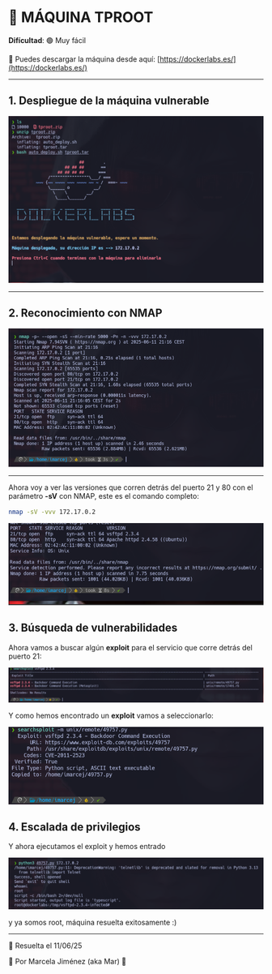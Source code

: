 # 🧠 MÁQUINA TPROOT

**Difícultad**: 🟢 Muy fácil

🔗 Puedes descargar la máquina desde aquí: [https://dockerlabs.es/](https://dockerlabs.es/)

---

## 1. Despliegue de la máquina vulnerable

![máquina](./images/1.png)

---

## 2. Reconocimiento con NMAP

![máquina](./images/2.png)

---

Ahora voy a ver las versiones que corren detrás del puerto 21 y 80 con el parámetro **-sV** con NMAP, este es el comando completo:

```bash
nmap -sV -vvv 172.17.0.2
```


![máquina](./images/3.png)

## 3. Búsqueda de vulnerabilidades

Ahora vamos a buscar algún **exploit** para el servicio que corre detrás del puerto 21:

![máquina](./images/4.png)

Y como hemos encontrado un **exploit** vamos a seleccionarlo:

![máquina](./images/5.png)

## 4. Escalada de privilegios

Y ahora ejecutamos el exploit y hemos entrado

![máquina](./images/6.png)

y ya somos root, máquina resuelta exitosamente :)

---


📅 Resuelta el 11/06/25

👩 Por Marcela Jiménez (aka Mar)
🐉











